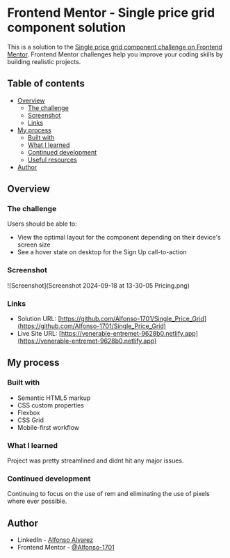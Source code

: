 # Frontend Mentor - Single price grid component solution

This is a solution to the [Single price grid component challenge on Frontend Mentor](https://www.frontendmentor.io/challenges/single-price-grid-component-5ce41129d0ff452fec5abbbc). Frontend Mentor challenges help you improve your coding skills by building realistic projects. 

## Table of contents

- [Overview](#overview)
  - [The challenge](#the-challenge)
  - [Screenshot](#screenshot)
  - [Links](#links)
- [My process](#my-process)
  - [Built with](#built-with)
  - [What I learned](#what-i-learned)
  - [Continued development](#continued-development)
  - [Useful resources](#useful-resources)
- [Author](#author)

## Overview

### The challenge

Users should be able to:

- View the optimal layout for the component depending on their device's screen size
- See a hover state on desktop for the Sign Up call-to-action

### Screenshot

![Screenshot](Screenshot 2024-09-18 at 13-30-05 Pricing.png)

### Links

- Solution URL: [https://github.com/Alfonso-1701/Single_Price_Grid](https://github.com/Alfonso-1701/Single_Price_Grid)
- Live Site URL: [https://venerable-entremet-9628b0.netlify.app](https://venerable-entremet-9628b0.netlify.app)

## My process

### Built with

- Semantic HTML5 markup
- CSS custom properties
- Flexbox
- CSS Grid
- Mobile-first workflow

### What I learned

Project was pretty streamlined and didnt hit any major issues. 

### Continued development
  
Continuing to focus on the use of rem and eliminating the use of pixels where ever possible.

## Author

- LinkedIn - [Alfonso Alvarez](https://www.linkedin.com/in/alfonso-alvarez-4223b628b/)
- Frontend Mentor - [@Alfonso-1701](https://www.frontendmentor.io/profile/Alfonso-1701)

